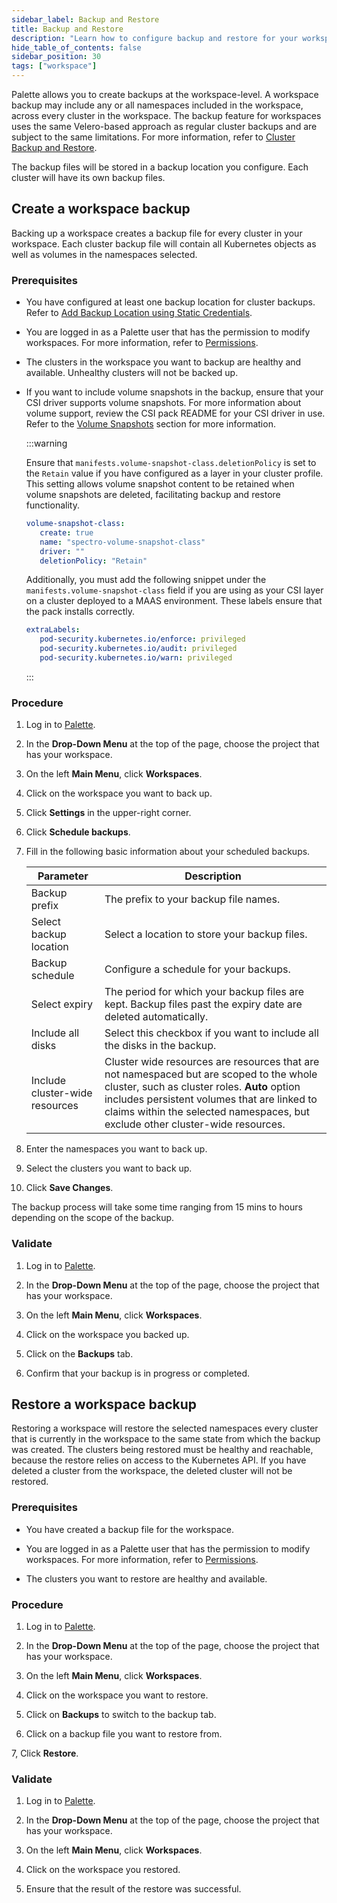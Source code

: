 ```yaml
---
sidebar_label: Backup and Restore
title: Backup and Restore
description: "Learn how to configure backup and restore for your workspaces."
hide_table_of_contents: false
sidebar_position: 30
tags: ["workspace"]
---
```


Palette allows you to create backups at the workspace-level. A workspace backup may include any or all namespaces
included in the workspace, across every cluster in the workspace. The backup feature for workspaces uses the same
Velero-based approach as regular cluster backups and are subject to the same limitations. For more information, refer to
[Cluster Backup and Restore](../../clusters/cluster-management/backup-restore/backup-restore.md).

The backup files will be stored in a backup location you configure. Each cluster will have its own backup files.

## Create a workspace backup

Backing up a workspace creates a backup file for every cluster in your workspace. Each cluster backup file will contain
all Kubernetes objects as well as volumes in the namespaces selected.

### Prerequisites

- You have configured at least one backup location for cluster backups. Refer to
  [Add Backup Location using Static Credentials](../../clusters/cluster-management/backup-restore/add-backup-location-static.md).

- You are logged in as a Palette user that has the permission to modify workspaces. For more information, refer to
  [Permissions](../../user-management/palette-rbac/permissions.md).

- The clusters in the workspace you want to backup are healthy and available. Unhealthy clusters will not be backed up.

<!-- prettier-ignore -->
- If you want to include volume snapshots in the backup, ensure that your CSI driver supports volume snapshots. For more
  information about volume support, review the CSI pack README for your CSI driver in use. Refer to the [Volume Snapshots](../../clusters/cluster-management/backup-restore/backup-restore.md#volume-snapshots) section for more information.

   :::warning
   
   Ensure that `manifests.volume-snapshot-class.deletionPolicy` is set to the `Retain` value if you have configured <VersionedLink text="Volume Snapshot Controller" url="/integrations/packs/?pack=volume-snapshot-controller" /> as a layer in your cluster profile. This setting allows volume snapshot content to be retained when volume snapshots are deleted, facilitating backup and restore functionality. 

   ```yaml hideClipboard {5}
   volume-snapshot-class:
      create: true
      name: "spectro-volume-snapshot-class"
      driver: ""
      deletionPolicy: "Retain"
   ```

   Additionally, you must add the following snippet under the `manifests.volume-snapshot-class` field if you are using <VersionedLink text="Portworx" url="/integrations/packs/?pack=csi-portworx-generic" /> as your CSI layer on a cluster deployed to a MAAS environment. These labels ensure that the <VersionedLink text="Volume Snapshot Controller" url="/integrations/packs/?pack=volume-snapshot-controller" /> pack installs correctly.

   ```yaml
   extraLabels:
      pod-security.kubernetes.io/enforce: privileged
      pod-security.kubernetes.io/audit: privileged
      pod-security.kubernetes.io/warn: privileged
   ```

   :::

### Procedure

1. Log in to [Palette](https://console.spectrocloud.com).

2. In the **Drop-Down Menu** at the top of the page, choose the project that has your workspace.

3. On the left **Main Menu**, click **Workspaces**.

4. Click on the workspace you want to back up.

5. Click **Settings** in the upper-right corner.

6. Click **Schedule backups**.

7. Fill in the following basic information about your scheduled backups.

   | Parameter                      | Description                                                                                                                                                                                                                                                              |
   | ------------------------------ | ------------------------------------------------------------------------------------------------------------------------------------------------------------------------------------------------------------------------------------------------------------------------ |
   | Backup prefix                  | The prefix to your backup file names.                                                                                                                                                                                                                                    |
   | Select backup location         | Select a location to store your backup files.                                                                                                                                                                                                                            |
   | Backup schedule                | Configure a schedule for your backups.                                                                                                                                                                                                                                   |
   | Select expiry                  | The period for which your backup files are kept. Backup files past the expiry date are deleted automatically.                                                                                                                                                            |
   | Include all disks              | Select this checkbox if you want to include all the disks in the backup.                                                                                                                                                                                                 |
   | Include cluster-wide resources | Cluster wide resources are resources that are not namespaced but are scoped to the whole cluster, such as cluster roles. **Auto** option includes persistent volumes that are linked to claims within the selected namespaces, but exclude other cluster-wide resources. |

8. Enter the namespaces you want to back up.

9. Select the clusters you want to back up.

10. Click **Save Changes**.

The backup process will take some time ranging from 15 mins to hours depending on the scope of the backup.

### Validate

1. Log in to [Palette](https://console.spectrocloud.com).

2. In the **Drop-Down Menu** at the top of the page, choose the project that has your workspace.

3. On the left **Main Menu**, click **Workspaces**.

4. Click on the workspace you backed up.

5. Click on the **Backups** tab.

6. Confirm that your backup is in progress or completed.

## Restore a workspace backup

Restoring a workspace will restore the selected namespaces every cluster that is currently in the workspace to the same
state from which the backup was created. The clusters being restored must be healthy and reachable, because the restore
relies on access to the Kubernetes API. If you have deleted a cluster from the workspace, the deleted cluster will not
be restored.

### Prerequisites

- You have created a backup file for the workspace.

- You are logged in as a Palette user that has the permission to modify workspaces. For more information, refer to
  [Permissions](../../user-management/palette-rbac/permissions.md).

- The clusters you want to restore are healthy and available.

### Procedure

1. Log in to [Palette](https://console.spectrocloud.com).

2. In the **Drop-Down Menu** at the top of the page, choose the project that has your workspace.

3. On the left **Main Menu**, click **Workspaces**.

4. Click on the workspace you want to restore.

5. Click on **Backups** to switch to the backup tab.

6. Click on a backup file you want to restore from.

7, Click **Restore**.

### Validate

1. Log in to [Palette](https://console.spectrocloud.com).

2. In the **Drop-Down Menu** at the top of the page, choose the project that has your workspace.

3. On the left **Main Menu**, click **Workspaces**.

4. Click on the workspace you restored.

5. Ensure that the result of the restore was successful.
